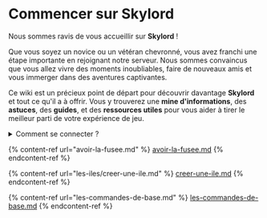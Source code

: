 # Commencer sur Skylord

Nous sommes ravis de vous accueillir sur **Skylord** !

Que vous soyez un novice ou un vétéran chevronné, vous avez franchi une étape importante en rejoignant notre serveur. Nous sommes convaincus que vous allez vivre des moments inoubliables, faire de nouveaux amis et vous immerger dans des aventures captivantes.

Ce wiki est un précieux point de départ pour découvrir davantage **Skylord** et tout ce qu'il a à offrir. Vous y trouverez une **mine d'informations**, des **astuces**, des **guides**, et des **ressources utiles** pour vous aider à tirer le meilleur parti de votre expérience de jeu.

<details>

<summary>Comment se connecter ?</summary>

Ajoute l'adresse du serveur : **PLAY.SKYLORD.FR** à ta liste de serveurs de jeux.&#x20;

Attention ! La version du serveur est : **1.19.4**\
**(Non compatible en 1.20+)**

</details>

{% content-ref url="avoir-la-fusee.md" %}
[avoir-la-fusee.md](avoir-la-fusee.md)
{% endcontent-ref %}

{% content-ref url="les-iles/creer-une-ile.md" %}
[creer-une-ile.md](les-iles/creer-une-ile.md)
{% endcontent-ref %}

{% content-ref url="les-commandes-de-base.md" %}
[les-commandes-de-base.md](les-commandes-de-base.md)
{% endcontent-ref %}
